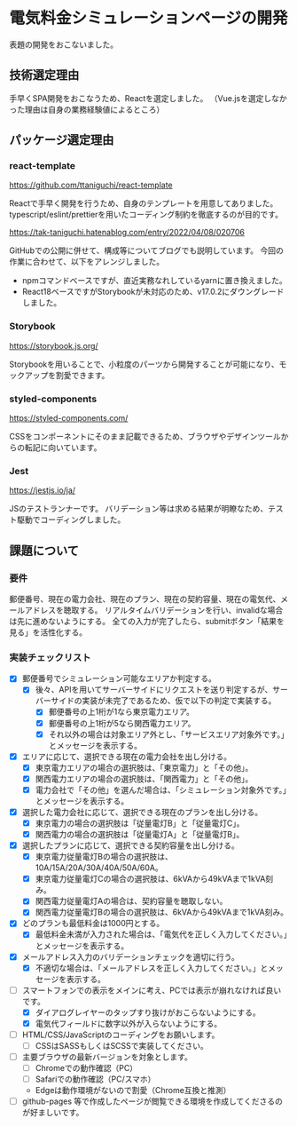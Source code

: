 # 電気料金シミュレーションページの開発

表題の開発をおこないました。

## 技術選定理由

手早くSPA開発をおこなうため、Reactを選定しました。
（Vue.jsを選定しなかった理由は自身の業務経験値によるところ）

## パッケージ選定理由

### react-template

<https://github.com/ttaniguchi/react-template>

Reactで手早く開発を行うため、自身のテンプレートを用意してありました。
typescript/eslint/prettierを用いたコーディング制約を徹底するのが目的です。

<https://tak-taniguchi.hatenablog.com/entry/2022/04/08/020706>

GitHubでの公開に併せて、構成等についてブログでも説明しています。
今回の作業に合わせて、以下をアレンジしました。

- npmコマンドベースですが、直近実務なれしているyarnに置き換えました。
- React18ベースですがStorybookが未対応のため、v17.0.2にダウングレードしました。

### Storybook

<https://storybook.js.org/>

Storybookを用いることで、小粒度のパーツから開発することが可能になり、モックアップを割愛できます。

### styled-components

<https://styled-components.com/>

CSSをコンポーネントにそのまま記載できるため、ブラウザやデザインツールからの転記に向いています。

### Jest

<https://jestjs.io/ja/>

JSのテストランナーです。
バリデーション等は求める結果が明瞭なため、テスト駆動でコーディングしました。

## 課題について

### 要件

郵便番号、現在の電力会社、現在のプラン、現在の契約容量、現在の電気代、メールアドレスを聴取する。
リアルタイムバリデーションを行い、invalidな場合は先に進めないようにする。
全ての入力が完了したら、submitボタン「結果を見る」を活性化する。

### 実装チェックリスト

- [x] 郵便番号でシミュレーション可能なエリアか判定する。
  - [x] 後々、APIを用いてサーバーサイドにリクエストを送り判定するが、サーバーサイドの実装が未完了であるため、仮で以下の判定で実装する。
    - [x] 郵便番号の上1桁が1なら東京電力エリア。
    - [x] 郵便番号の上1桁が5なら関西電力エリア。
    - [x] それ以外の場合は対象エリア外とし、「サービスエリア対象外です。」とメッセージを表示する。
- [x] エリアに応じて、選択できる現在の電力会社を出し分ける。
  - [x] 東京電力エリアの場合の選択肢は、「東京電力」と「その他」。
  - [x] 関西電力エリアの場合の選択肢は、「関西電力」と「その他」。
  - [x] 電力会社で「その他」を選んだ場合は、「シミュレーション対象外です。」とメッセージを表示する。
- [x] 選択した電力会社に応じて、選択できる現在のプランを出し分ける。
  - [x] 東京電力の場合の選択肢は「従量電灯B」と「従量電灯C」。
  - [x] 関西電力の場合の選択肢は「従量電灯A」と「従量電灯B」。
- [x] 選択したプランに応じて、選択できる契約容量を出し分ける。
  - [x] 東京電力従量電灯Bの場合の選択肢は、10A/15A/20A/30A/40A/50A/60A。
  - [x] 東京電力従量電灯Cの場合の選択肢は、6kVAから49kVAまで1kVA刻み。
  - [x] 関西電力従量電灯Aの場合は、契約容量を聴取しない。
  - [x] 関西電力従量電灯Bの場合の選択肢は、6kVAから49kVAまで1kVA刻み。
- [x] どのプランも最低料金は1000円とする。
  - [x] 最低料金未満が入力された場合は、「電気代を正しく入力してください。」とメッセージを表示する。
- [x] メールアドレス入力のバリデーションチェックを適切に行う。
  - [x] 不適切な場合は、「メールアドレスを正しく入力してください。」とメッセージを表示する。
- [ ] スマートフォンでの表示をメインに考え、PCでは表示が崩れなければ良いです。
  - [x] ダイアログレイヤーのタップすり抜けがおこらないようにする。
  - [x] 電気代フィールドに数字以外が入らないようにする。
- [ ] HTML/CSS/JavaScriptのコーディングをお願いします。
  - [ ] CSSはSASSもしくはSCSSで実装してください。
- [ ] 主要ブラウザの最新バージョンを対象とします。
  - [ ] Chromeでの動作確認（PC）
  - [ ] Safariでの動作確認（PC/スマホ）
  - Edgeは動作環境がないので割愛（Chrome互換と推測）
- [ ] github-pages 等で作成したページが閲覧できる環境を作成してくださるのが好ましいです。
